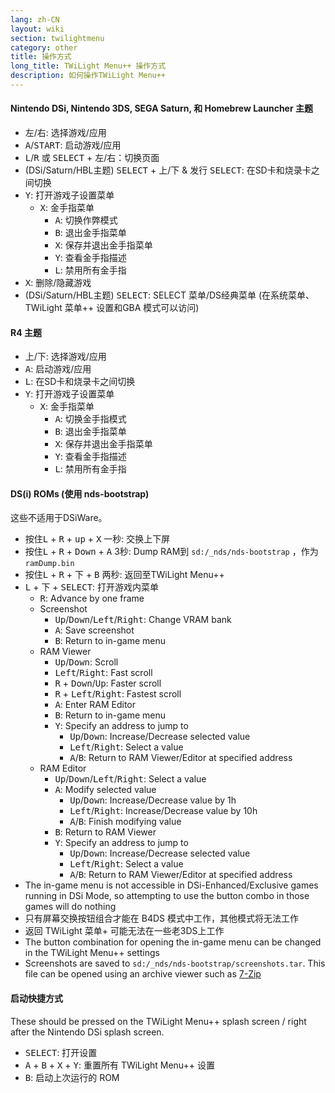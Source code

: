 ```yaml
---
lang: zh-CN
layout: wiki
section: twilightmenu
category: other
title: 操作方式
long_title: TWiLight Menu++ 操作方式
description: 如何操作TWiLight Menu++
---
```


#### Nintendo DSi, Nintendo 3DS, SEGA Saturn, 和 Homebrew Launcher 主题
- <kbd>左</kbd>/<kbd>右</kbd>: 选择游戏/应用
- <kbd class="face">A</kbd>/<kbd>START</kbd>: 启动游戏/应用
- <kbd class="l">L</kbd>/<kbd class="r">R</kbd> 或 <kbd>SELECT</kbd> + <kbd>左</kbd>/<kbd>右</kbd>：切换页面
- (DSi/Saturn/HBL主题) <kbd>SELECT</kbd> + <kbd>上</kbd>/<kbd>下</kbd> & 发行 <kbd>SELECT</kbd>: 在SD卡和烧录卡之间切换
- <kbd class="face">Y</kbd>: 打开游戏子设置菜单
   - <kbd class="face">X</kbd>: 金手指菜单
      - <kbd class="face">A</kbd>: 切换作弊模式
      - <kbd class="face">B</kbd>: 退出金手指菜单
      - <kbd class="face">X</kbd>: 保存并退出金手指菜单
      - <kbd class="face">Y</kbd>: 查看金手指描述
      - <kbd class="l">L</kbd>: 禁用所有金手指
- <kbd class="face">X</kbd>: 删除/隐藏游戏
- (DSi/Saturn/HBL主题) <kbd>SELECT</kbd>: SELECT 菜单/DS经典菜单 (在系统菜单、 TWiLight 菜单++ 设置和GBA 模式可以访问)

#### R4 主题
- <kbd>上</kbd>/<kbd>下</kbd>: 选择游戏/应用
- <kbd class="face">A</kbd>: 启动游戏/应用
- <kbd class="l">L</kbd>: 在SD卡和烧录卡之间切换
- <kbd class="face">Y</kbd>: 打开游戏子设置菜单
   - <kbd class="face">X</kbd>: 金手指菜单
      - <kbd class="face">A</kbd>: 切换金手指模式
      - <kbd class="face">B</kbd>: 退出金手指菜单
      - <kbd class="face">X</kbd>: 保存并退出金手指菜单
      - <kbd class="face">Y</kbd>: 查看金手指描述
      - <kbd class="l">L</kbd>: 禁用所有金手指

#### DS(i) ROMs (使用 nds-bootstrap)
这些不适用于DSiWare。
- 按住<kbd class="l">L</kbd> + <kbd class="r">R</kbd> + <kbd>up</kbd> + <kbd class="face">X</kbd> 一秒: 交换上下屏
- 按住<kbd class="l">L</kbd> + <kbd class="r">R</kbd> + <kbd>Down</kbd> + <kbd class="face">A</kbd> 3秒: Dump RAM到 `sd:/_nds/nds-bootstrap` ，作为 `ramDump.bin`
- 按住<kbd class="l">L</kbd> + <kbd class="r">R</kbd> + <kbd>下</kbd> + <kbd class="face">B</kbd> 两秒: 返回至TWiLight Menu++
- <kbd class="l">L</kbd> + <kbd>下</kbd> + <kbd>SELECT</kbd>: 打开游戏内菜单
   - <kbd class="r">R</kbd>: Advance by one frame
   - Screenshot
      - <kbd>Up</kbd>/<kbd>Down</kbd>/<kbd>Left</kbd>/<kbd>Right</kbd>: Change VRAM bank
      - <kbd class="face">A</kbd>: Save screenshot
      - <kbd class="face">B</kbd>: Return to in-game menu
   - RAM Viewer
      - <kbd>Up</kbd>/<kbd>Down</kbd>: Scroll
      - <kbd>Left</kbd>/<kbd>Right</kbd>: Fast scroll
      - <kbd class="r">R</kbd> + <kbd>Down</kbd>/<kbd>Up</kbd>: Faster scroll
      - <kbd class="r">R</kbd> + <kbd>Left</kbd>/<kbd>Right</kbd>: Fastest scroll
      - <kbd class="face">A</kbd>: Enter RAM Editor
      - <kbd class="face">B</kbd>: Return to in-game menu
      - <kbd class="face">Y</kbd>: Specify an address to jump to
        - <kbd>Up</kbd>/<kbd>Down</kbd>: Increase/Decrease selected value
        - <kbd>Left</kbd>/<kbd>Right</kbd>: Select a value
        - <kbd class="face">A</kbd>/<kbd class="face">B</kbd>: Return to RAM Viewer/Editor at specified address
   - RAM Editor
      - <kbd>Up</kbd>/<kbd>Down</kbd>/<kbd>Left</kbd>/<kbd>Right</kbd>: Select a value
      - <kbd class="face">A</kbd>: Modify selected value
         - <kbd>Up</kbd>/<kbd>Down</kbd>: Increase/Decrease value by 1h
         - <kbd>Left</kbd>/<kbd>Right</kbd>: Increase/Decrease value by 10h
         - <kbd class="face">A</kbd>/<kbd class="face">B</kbd>: Finish modifying value
      - <kbd class="face">B</kbd>: Return to RAM Viewer
      - <kbd class="face">Y</kbd>: Specify an address to jump to
        - <kbd>Up</kbd>/<kbd>Down</kbd>: Increase/Decrease selected value
        - <kbd>Left</kbd>/<kbd>Right</kbd>: Select a value
        - <kbd class="face">A</kbd>/<kbd class="face">B</kbd>: Return to RAM Viewer/Editor at specified address
- The in-game menu is not accessible in DSi-Enhanced/Exclusive games running in DSi Mode, so attempting to use the button combo in those games will do nothing
- 只有屏幕交换按钮组合才能在 B4DS 模式中工作，其他模式将无法工作
- 返回 TWiLight 菜单+ 可能无法在一些老3DS上工作
- The button combination for opening the in-game menu can be changed in the TWiLight Menu++ settings
- Screenshots are saved to `sd:/_nds/nds-bootstrap/screenshots.tar`. This file can be opened using an archive viewer such as [7-Zip](https://www.7-zip.org/)

#### 启动快捷方式
These should be pressed on the TWiLight Menu++ splash screen / right after the Nintendo DSi splash screen.

- <kbd>SELECT</kbd>: 打开设置
- <kbd class="face">A</kbd> + <kbd class="face">B</kbd> + <kbd class="face">X</kbd> + <kbd class="face">Y</kbd>: 重置所有 TWiLight Menu++ 设置
- <kbd class="face">B</kbd>: 启动上次运行的 ROM
